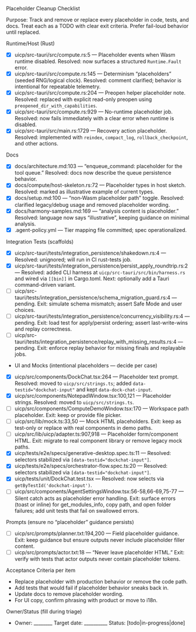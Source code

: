 Placeholder Cleanup Checklist

Purpose: Track and remove or replace every placeholder in code, tests, and docs. Treat each as a TODO with clear exit criteria. Prefer fail-loud behavior until replaced.

Runtime/Host (Rust)
- [x] uicp/src-tauri/src/compute.rs:5 — Placeholder events when Wasm runtime disabled. Resolved: now surfaces a structured `Runtime.Fault` error.
- [x] uicp/src-tauri/src/compute.rs:145 — Determinism “placeholders” (seeded RNG/logical clock). Resolved: comment clarified; behavior is intentional for repeatable telemetry.
- [x] uicp/src-tauri/src/compute.rs:204 — Preopen helper placeholder note. Resolved: replaced with explicit read-only preopen using `preopened_dir_with_capabilities`.
- [x] uicp/src-tauri/src/compute.rs:929 — No-runtime placeholder job. Resolved: now fails immediately with a clear error when runtime is disabled.
- [x] uicp/src-tauri/src/main.rs:1729 — Recovery action placeholder. Resolved: implemented with `reindex`, `compact_log`, `rollback_checkpoint`, and other actions.

Docs
- [x] docs/architecture.md:103 — “enqueue_command: placeholder for the tool queue.” Resolved: docs now describe the queue persistence behavior.
- [x] docs/compute/host-skeleton.rs:72 — Placeholder types in host sketch. Resolved: marked as illustrative example of current types.
- [x] docs/setup.md:100 — “non‑Wasm placeholder path” toggle. Resolved: clarified legacy/debug usage and removed placeholder wording.
- [x] docs/harmony-samples.md:169 — “analysis content is placeholder.” Resolved: language now says “illustrative”, keeping guidance on minimal analysis.
- [x] .agent-policy.yml — Tier mapping file committed; spec operationalized.

Integration Tests (scaffolds)
- [x] uicp/src-tauri/tests/integration_persistence/shakedown.rs:4 — Resolved: unignored; will run in CI rust-tests job.
- [x] uicp/src-tauri/tests/integration_persistence/persist_apply_roundtrip.rs:2 — Resolved: added CLI harness at `uicp/src-tauri/src/bin/harness.rs` and wired via `[[bin]]` in Cargo.toml. Next: optionally add a Tauri command-driven variant.
- [ ] uicp/src-tauri/tests/integration_persistence/schema_migration_guard.rs:4 — pending. Exit: simulate schema mismatch; assert Safe Mode and user choices.
- [ ] uicp/src-tauri/tests/integration_persistence/concurrency_visibility.rs:4 — pending. Exit: load test for apply/persist ordering; assert last-write-wins and replay correctness.
- [ ] uicp/src-tauri/tests/integration_persistence/replay_with_missing_results.rs:4 — pending. Exit: enforce replay behavior for missing finals and replayable jobs.

- UI and Mocks (intentional placeholders — decide per case)
- [x] uicp/src/components/DockChat.tsx:264 — Placeholder text prompt. Resolved: moved to `uicp/src/strings.ts`; added `data-testid="dockchat-input"` and kept `data-dock-chat-input`.
- [x] uicp/src/components/NotepadWindow.tsx:100,121 — Placeholder strings. Resolved: moved to `uicp/src/strings.ts`.
- [ ] uicp/src/components/ComputeDemoWindow.tsx:170 — Workspace path placeholder. Exit: keep or provide file picker.
- [ ] uicp/src/lib/mock.ts:33,50 — Mock HTML placeholders. Exit: keep as test-only or replace with real components in demo paths.
- [ ] uicp/src/lib/uicp/adapter.ts:907,918 — Placeholder form/component HTML. Exit: migrate to real component library or remove legacy mock paths.
- [x] uicp/tests/e2e/specs/generative-desktop.spec.ts:11 — Resolved: selectors stabilized via `[data-testid="dockchat-input"]`.
- [x] uicp/tests/e2e/specs/orchestrator-flow.spec.ts:20 — Resolved: selectors stabilized via `[data-testid="dockchat-input"]`.
- [x] uicp/tests/unit/DockChat.test.tsx — Resolved: now selects via `getByTestId('dockchat-input')`.
- [ ] uicp/src/components/AgentSettingsWindow.tsx:56-58,66-69,75-77 — Silent catch acts as placeholder error handling. Exit: surface errors (toast or inline) for get_modules_info, copy path, and open folder failures; add unit tests that fail on swallowed errors.

Prompts (ensure no “placeholder” guidance persists)
- [ ] uicp/src/prompts/planner.txt:194,200 — Field placeholder guidance. Exit: keep guidance but ensure outputs never include placeholder filler content.
- [ ] uicp/src/prompts/actor.txt:18 — “Never leave placeholder HTML.” Exit: verify with tests that actor outputs never contain placeholder tokens.

Acceptance Criteria per item
- Replace placeholder with production behavior or remove the code path.
- Add tests that would fail if placeholder behavior sneaks back in.
- Update docs to remove placeholder wording.
- For UI copy, confirm phrasing with product or move to i18n.

Owner/Status (fill during triage)
- Owner: ________  Target date: __________  Status: [todo|in-progress|done]
